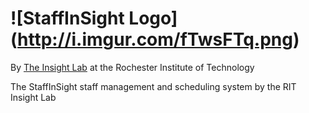 ![StaffInSight Logo] (http://i.imgur.com/fTwsFTq.png)
============

By [The Insight Lab](http://insight.cis.rit.edu) at the Rochester Institute of Technology


The StaffInSight staff management and scheduling system by the RIT Insight Lab
